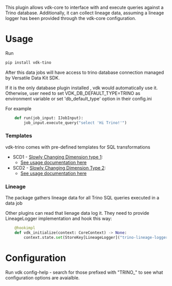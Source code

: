 This plugin allows vdk-core to interface with and execute queries against a Trino database. Additionally, it can collect lineage data, assuming a lineage logger has been provided through the vdk-core configuration.


# Usage

Run
```bash
pip install vdk-tino
```

After this data jobs will have access to trino database connection managed by Versatile Data Kit SDK.

If it is the only database plugin installed , vdk would automatically use it.
Otherwise, user need to set VDK_DB_DEFAULT_TYPE=TRINO as environment variable or set 'db_default_type' option in their config.ini

For example

```python
    def run(job_input: IJobInput):
        job_input.execute_query("select 'Hi Trino!'")
```

### Templates

vdk-trino comes with pre-defined templates for SQL transformations

* SCD1 - [Slowly Changing Dimension type 1](https://en.wikipedia.org/wiki/Slowly_changing_dimension#Type_1:_overwrite):
  - [See usage documentation here](src/taurus/vdk/templates/load/dimension/scd1/README.md)
* SCD2 - [Slowly Changing Dimension Type 2](https://en.wikipedia.org/wiki/Slowly_changing_dimension#Type_2:_add_new_row):
  - [See usage documentation here](src/taurus/vdk/templates/load/dimension/scd2/README.md)

### Lineage

The package gathers lineage data for all Trino SQL queries executed in a data job

Other plugins can read that lienage data log it.
They need to provide LineageLogger implementation and hook this way:
```python
    @hookimpl
    def vdk_initialize(context: CoreContext) -> None:
        context.state.set(StoreKey[LineageLogger]("trino-lineage-logger"), MyLogger())
```

# Configuration

Run vdk config-help - search for those prefixed with "TRINO_" to see what configuration options are avaialble.
